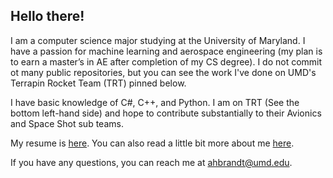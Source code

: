 ## Hello there! 

I am a computer science major studying at the University of Maryland. I have a passion for machine learning and aerospace engineering (my plan is to earn a master’s in AE after completion of my CS degree). I do not commit ot many public repositories, but you can see the work I've done on UMD's Terrapin Rocket Team (TRT) pinned below.

I have basic knowledge of C#, C++, and Python. I am on TRT (See the bottom left-hand side) and hope to contribute substantially to their Avionics and Space Shot sub teams. 

My resume is [here](https://github.com/DrewBrandt/DrewBrandt/blob/main/Current%20Resume.pdf). You can also read a little bit more about me [here](https://github.com/DrewBrandt/DrewBrandt/blob/main/About%20Me.md).

If you have any questions, you can reach me at ahbrandt@umd.edu.
<!---
DrewBrandt/DrewBrandt is a ✨ special ✨ repository because its `README.md` (this file) appears on your GitHub profile.
You can click the Preview link to take a look at your changes.
--->
